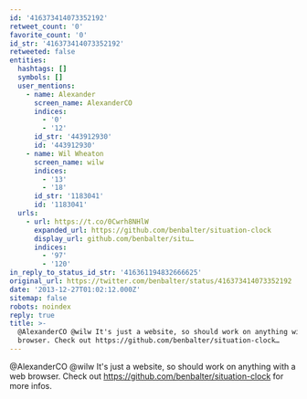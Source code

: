 ```yaml
---
id: '416373414073352192'
retweet_count: '0'
favorite_count: '0'
id_str: '416373414073352192'
retweeted: false
entities:
  hashtags: []
  symbols: []
  user_mentions:
    - name: Alexander
      screen_name: AlexanderCO
      indices:
        - '0'
        - '12'
      id_str: '443912930'
      id: '443912930'
    - name: Wil Wheaton
      screen_name: wilw
      indices:
        - '13'
        - '18'
      id_str: '1183041'
      id: '1183041'
  urls:
    - url: https://t.co/0Cwrh8NHlW
      expanded_url: https://github.com/benbalter/situation-clock
      display_url: github.com/benbalter/situ…
      indices:
        - '97'
        - '120'
in_reply_to_status_id_str: '416361194832666625'
original_url: https://twitter.com/benbalter/status/416373414073352192
date: '2013-12-27T01:02:12.000Z'
sitemap: false
robots: noindex
reply: true
title: >-
  @AlexanderCO @wilw It's just a website, so should work on anything with a web
  browser. Check out https://github.com/benbalter/situation-clock…
---
```


@AlexanderCO @wilw It's just a website, so should work on anything with a web browser. Check out https://github.com/benbalter/situation-clock for more infos.